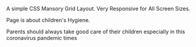 A simple CSS Mansory Grid Layout. 
Very Responsive for All Screen Sizes.

Page is about children's Hygiene.

Parents should always take good care of their children especially in this coronavirus pandemic times